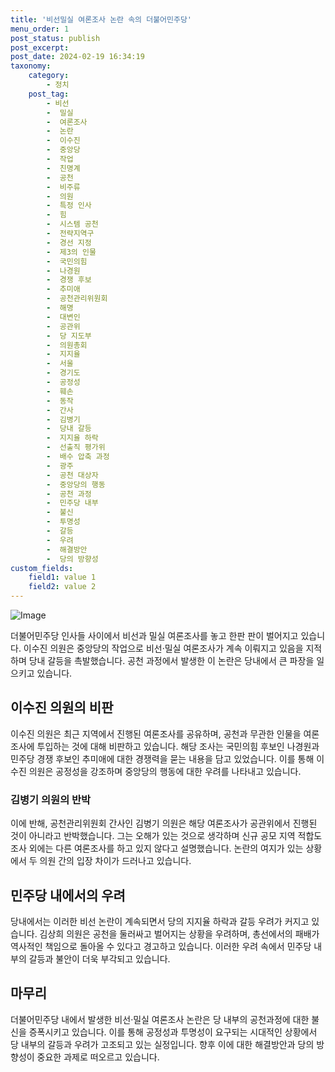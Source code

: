 ```yaml
---
title: '비선밀실 여론조사 논란 속의 더불어민주당'
menu_order: 1
post_status: publish
post_excerpt: 
post_date: 2024-02-19 16:34:19
taxonomy:
    category:
        - 정치
    post_tag:
        - 비선
        -  밀실
        -  여론조사
        -  논란
        -  이수진
        -  중앙당
        -  작업
        -  친명계
        -  공천
        -  비주류
        -  의원
        -  특정 인사
        -  힘
        -  시스템 공천
        -  전략지역구
        -  경선 지정
        -  제3의 인물
        -  국민의힘
        -  나경원
        -  경쟁 후보
        -  추미애
        -  공천관리위원회
        -  해명
        -  대변인
        -  공관위
        -  당 지도부
        -  의원총회
        -  지지율
        -  서울
        -  경기도
        -  공정성
        -  훼손
        -  동작
        -  간사
        -  김병기
        -  당내 갈등
        -  지지율 하락
        -  선출직 평가위
        -  배수 압축 과정
        -  광주
        -  공천 대상자
        -  중앙당의 행동
        -  공천 과정
        -  민주당 내부
        -  불신
        -  투명성
        -  갈등
        -  우려
        -  해결방안
        -  당의 방향성
custom_fields:
    field1: value 1
    field2: value 2
---
```


![Image](https://imgnews.pstatic.net/image/437/2024/02/19/0000380222_001_20240219102501451.jpg?type=w647)

더불어민주당 인사들 사이에서 비선과 밀실 여론조사를 놓고 한판 판이 벌어지고 있습니다. 이수진 의원은 중앙당의 작업으로 비선·밀실 여론조사가 계속 이뤄지고 있음을 지적하며 당내 갈등을 촉발했습니다. 공천 과정에서 발생한 이 논란은 당내에서 큰 파장을 일으키고 있습니다.
## 이수진 의원의 비판
이수진 의원은 최근 지역에서 진행된 여론조사를 공유하며, 공천과 무관한 인물을 여론조사에 투입하는 것에 대해 비판하고 있습니다. 해당 조사는 국민의힘 후보인 나경원과 민주당 경쟁 후보인 추미애에 대한 경쟁력을 묻는 내용을 담고 있었습니다. 이를 통해 이수진 의원은 공정성을 강조하며 중앙당의 행동에 대한 우려를 나타내고 있습니다.
### 김병기 의원의 반박
이에 반해, 공천관리위원회 간사인 김병기 의원은 해당 여론조사가 공관위에서 진행된 것이 아니라고 반박했습니다. 그는 오해가 있는 것으로 생각하며 신규 공모 지역 적합도 조사 외에는 다른 여론조사를 하고 있지 않다고 설명했습니다. 논란의 여지가 있는 상황에서 두 의원 간의 입장 차이가 드러나고 있습니다.
## 민주당 내에서의 우려
당내에서는 이러한 비선 논란이 계속되면서 당의 지지율 하락과 갈등 우려가 커지고 있습니다. 김상희 의원은 공천을 둘러싸고 벌어지는 상황을 우려하며, 총선에서의 패배가 역사적인 책임으로 돌아올 수 있다고 경고하고 있습니다. 이러한 우려 속에서 민주당 내부의 갈등과 불안이 더욱 부각되고 있습니다.
## 마무리
더불어민주당 내에서 발생한 비선·밀실 여론조사 논란은 당 내부의 공천과정에 대한 불신을 증폭시키고 있습니다. 이를 통해 공정성과 투명성이 요구되는 시대적인 상황에서 당 내부의 갈등과 우려가 고조되고 있는 실정입니다. 향후 이에 대한 해결방안과 당의 방향성이 중요한 과제로 떠오르고 있습니다.
